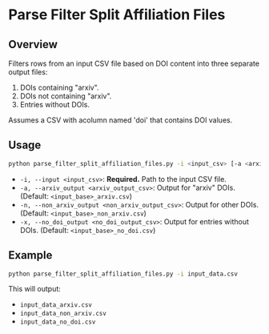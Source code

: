 # Parse Filter Split Affiliation Files

## Overview

Filters rows from an input CSV file based on DOI content into three separate output files:
1.  DOIs containing "arxiv".
2.  DOIs not containing "arxiv".
3.  Entries without DOIs.

Assumes a CSV with acolumn named 'doi' that contains DOI values.

## Usage

```bash
python parse_filter_split_affiliation_files.py -i <input_csv> [-a <arxiv_output_csv>] [-n <non_arxiv_output_csv>] [-x <no_doi_output_csv>]
````

  - `-i, --input <input_csv>`: **Required.** Path to the input CSV file.
  - `-a, --arxiv_output <arxiv_output_csv>`: Output for "arxiv" DOIs.
    (Default: `<input_base>_arxiv.csv`)
  - `-n, --non_arxiv_output <non_arxiv_output_csv>`: Output for other DOIs.
    (Default: `<input_base>_non_arxiv.csv`)
  - `-x, --no_doi_output <no_doi_output_csv>`: Output for entries without DOIs.
    (Default: `<input_base>_no_doi.csv`)

## Example

```bash
python parse_filter_split_affiliation_files.py -i input_data.csv
```

This will output:

  - `input_data_arxiv.csv`
  - `input_data_non_arxiv.csv`
  - `input_data_no_doi.csv`
